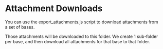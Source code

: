 # Attachment Downloads

You can use the export_attachments.js script to download attachments from a set of bases.

Those attachments will be downloaded to this folder. We create 1 sub-folder per base, and then download all attachments for that base to that folder.

